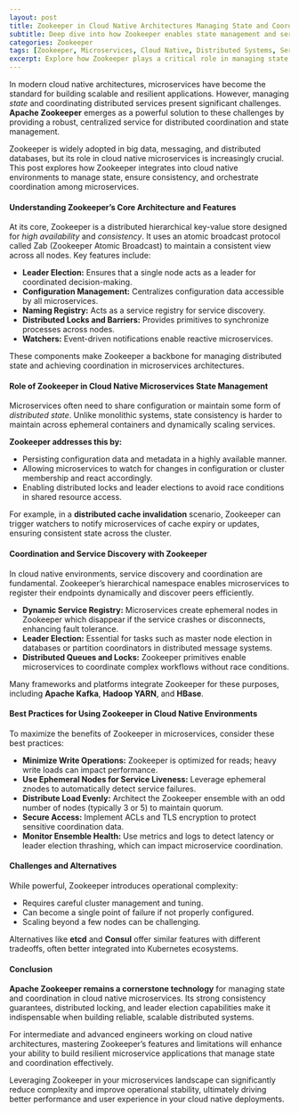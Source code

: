 ```yaml
---
layout: post  
title: Zookeeper in Cloud Native Architectures Managing State and Coordination in Microservices  
subtitle: Deep dive into how Zookeeper enables state management and service coordination in modern cloud native microservices  
categories: Zookeeper  
tags: [Zookeeper, Microservices, Cloud Native, Distributed Systems, Service Coordination, State Management]  
excerpt: Explore how Zookeeper plays a critical role in managing state and coordinating microservices within cloud native architectures, enhancing reliability and scalability.  
---
```

In modern cloud native architectures, microservices have become the standard for building scalable and resilient applications. However, managing *state* and coordinating distributed services present significant challenges. **Apache Zookeeper** emerges as a powerful solution to these challenges by providing a robust, centralized service for distributed coordination and state management.

Zookeeper is widely adopted in big data, messaging, and distributed databases, but its role in cloud native microservices is increasingly crucial. This post explores how Zookeeper integrates into cloud native environments to manage state, ensure consistency, and orchestrate coordination among microservices.

#### Understanding Zookeeper’s Core Architecture and Features

At its core, Zookeeper is a distributed hierarchical key-value store designed for *high availability* and *consistency*. It uses an atomic broadcast protocol called Zab (Zookeeper Atomic Broadcast) to maintain a consistent view across all nodes. Key features include:

- **Leader Election:** Ensures that a single node acts as a leader for coordinated decision-making.
- **Configuration Management:** Centralizes configuration data accessible by all microservices.
- **Naming Registry:** Acts as a service registry for service discovery.
- **Distributed Locks and Barriers:** Provides primitives to synchronize processes across nodes.
- **Watchers:** Event-driven notifications enable reactive microservices.

These components make Zookeeper a backbone for managing distributed state and achieving coordination in microservices architectures.

#### Role of Zookeeper in Cloud Native Microservices State Management

Microservices often need to share configuration or maintain some form of *distributed state*. Unlike monolithic systems, state consistency is harder to maintain across ephemeral containers and dynamically scaling services.

**Zookeeper addresses this by:**

- Persisting configuration data and metadata in a highly available manner.
- Allowing microservices to watch for changes in configuration or cluster membership and react accordingly.
- Enabling distributed locks and leader elections to avoid race conditions in shared resource access.

For example, in a **distributed cache invalidation** scenario, Zookeeper can trigger watchers to notify microservices of cache expiry or updates, ensuring consistent state across the cluster.

#### Coordination and Service Discovery with Zookeeper

In cloud native environments, service discovery and coordination are fundamental. Zookeeper’s hierarchical namespace enables microservices to register their endpoints dynamically and discover peers efficiently.

- **Dynamic Service Registry:** Microservices create ephemeral nodes in Zookeeper which disappear if the service crashes or disconnects, enhancing fault tolerance.
- **Leader Election:** Essential for tasks such as master node election in databases or partition coordinators in distributed message systems.
- **Distributed Queues and Locks:** Zookeeper primitives enable microservices to coordinate complex workflows without race conditions.

Many frameworks and platforms integrate Zookeeper for these purposes, including **Apache Kafka**, **Hadoop YARN**, and **HBase**.

#### Best Practices for Using Zookeeper in Cloud Native Environments

To maximize the benefits of Zookeeper in microservices, consider these best practices:

- **Minimize Write Operations:** Zookeeper is optimized for reads; heavy write loads can impact performance.
- **Use Ephemeral Nodes for Service Liveness:** Leverage ephemeral znodes to automatically detect service failures.
- **Distribute Load Evenly:** Architect the Zookeeper ensemble with an odd number of nodes (typically 3 or 5) to maintain quorum.
- **Secure Access:** Implement ACLs and TLS encryption to protect sensitive coordination data.
- **Monitor Ensemble Health:** Use metrics and logs to detect latency or leader election thrashing, which can impact microservice coordination.

#### Challenges and Alternatives

While powerful, Zookeeper introduces operational complexity:

- Requires careful cluster management and tuning.
- Can become a single point of failure if not properly configured.
- Scaling beyond a few nodes can be challenging.

Alternatives like **etcd** and **Consul** offer similar features with different tradeoffs, often better integrated into Kubernetes ecosystems.

#### Conclusion

**Apache Zookeeper remains a cornerstone technology** for managing state and coordination in cloud native microservices. Its strong consistency guarantees, distributed locking, and leader election capabilities make it indispensable when building reliable, scalable distributed systems.

For intermediate and advanced engineers working on cloud native architectures, mastering Zookeeper’s features and limitations will enhance your ability to build resilient microservice applications that manage state and coordination effectively.

Leveraging Zookeeper in your microservices landscape can significantly reduce complexity and improve operational stability, ultimately driving better performance and user experience in your cloud native deployments.
